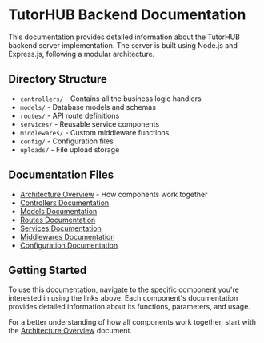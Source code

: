 # TutorHUB Backend Documentation

This documentation provides detailed information about the TutorHUB backend server implementation. The server is built using Node.js and Express.js, following a modular architecture.

## Directory Structure

- `controllers/` - Contains all the business logic handlers
- `models/` - Database models and schemas
- `routes/` - API route definitions
- `services/` - Reusable service components
- `middlewares/` - Custom middleware functions
- `config/` - Configuration files
- `uploads/` - File upload storage

## Documentation Files

- [Architecture Overview](./architecture.md) - How components work together
- [Controllers Documentation](./controllers.md)
- [Models Documentation](./models.md)
- [Routes Documentation](./routes.md)
- [Services Documentation](./services.md)
- [Middlewares Documentation](./middlewares.md)
- [Configuration Documentation](./config.md)

## Getting Started

To use this documentation, navigate to the specific component you're interested in using the links above. Each component's documentation provides detailed information about its functions, parameters, and usage.

For a better understanding of how all components work together, start with the [Architecture Overview](./architecture.md) document.
